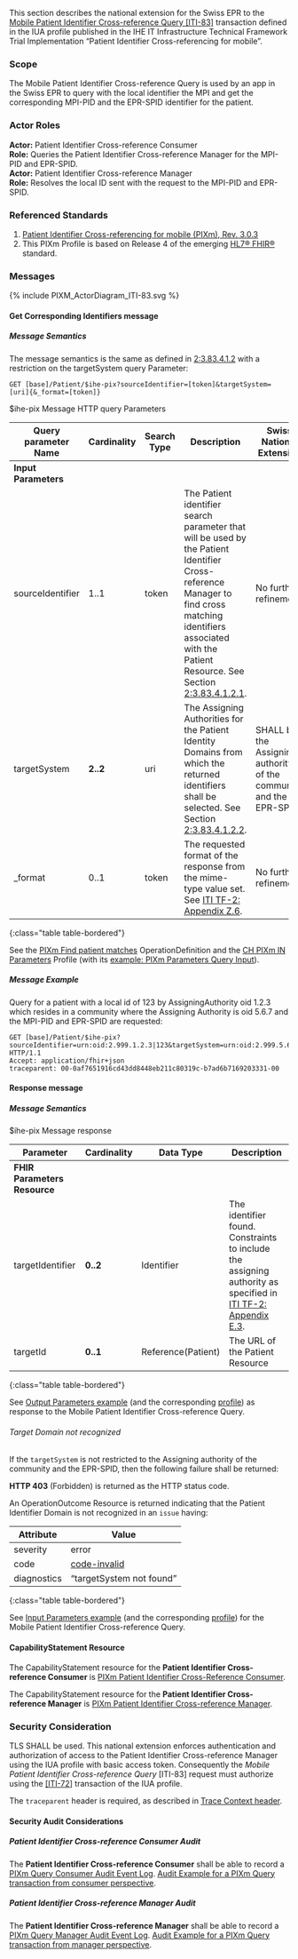This section describes the national extension for the Swiss EPR to the [Mobile Patient Identifier Cross-reference Query
[ITI-83]](https://profiles.ihe.net/ITI/PIXm/ITI-83.html) transaction defined in the IUA profile published in the
IHE IT Infrastructure Technical Framework Trial Implementation “Patient Identifier Cross-referencing for mobile”.

### Scope

The Mobile Patient Identifier Cross-reference Query is used by an app in the Swiss EPR to query with the
local identifier the MPI and get the corresponding MPI-PID and the EPR-SPID identifier for the patient.

### Actor Roles

**Actor:** Patient Identifier Cross-reference Consumer   
**Role:** Queries the Patient Identifier Cross-reference Manager for the MPI-PID and EPR-SPID.   
**Actor:** Patient Identifier Cross-reference Manager   
**Role:** Resolves the local ID sent with the request to the MPI-PID and EPR-SPID.   

### Referenced Standards

1. [Patient Identifier Cross-referencing for mobile (PIXm), Rev. 3.0.3](https://profiles.ihe.net/ITI/PIXm/index.html)
2. This PIXm Profile is based on Release 4 of the emerging [HL7® FHIR®](https://hl7.org/fhir/R4/index.html) standard.

### Messages

<div>{% include PIXM_ActorDiagram_ITI-83.svg %}</div>

#### Get Corresponding Identifiers message

##### Message Semantics

The message semantics is the same as defined in [2:3.83.4.1.2](https://profiles.ihe.net/ITI/PIXm/ITI-83.html#2383412-message-semantics) with a restriction on the targetSystem query
Parameter:

```
GET [base]/Patient/$ihe-pix?sourceIdentifier=[token]&targetSystem=[uri]{&_format=[token]}
```
<div><figcaption>$ihe-pix Message HTTP query Parameters</figcaption></div>

| Query parameter Name | Cardinality | Search Type | Description                                                                                                                                                                                                                                                                                                    | Swiss National Extension                                            |
|----------------------|-------------|-------------|----------------------------------------------------------------------------------------------------------------------------------------------------------------------------------------------------------------------------------------------------------------------------------------------------------------|---------------------------------------------------------------------|
| **Input Parameters** |             |             |                                                                                                                                                                                                                                                                                                                |                                                                     |
| sourceIdentifier     | 1..1        | token       | The Patient identifier search parameter that will be used by the Patient Identifier Cross-reference Manager to find cross matching identifiers associated with the Patient Resource. See Section [2:3.83.4.1.2.1](https://profiles.ihe.net/ITI/PIXm/ITI-83.html#23834121-source-patient-identifier-parameter). | No further refinement.                                              |
| targetSystem         | **2..2**    | uri         | The Assigning Authorities for the Patient Identity Domains from which the returned identifiers shall be selected. See Section [2:3.83.4.1.2.2](https://profiles.ihe.net/ITI/PIXm/ITI-83.html#23834122-requesting-patient-identifier-domains-to-be-returned).                                                   | SHALL be the Assigning authority of the community and the EPR-SPID. |
| _format              | 0..1        | token       | The requested format of the response from the mime-type value set. See [ITI TF-2: Appendix Z.6](https://profiles.ihe.net/ITI/TF/Volume2/ch-Z.html).                                                                                                                                                            | No further refinement.                                              |
{:class="table table-bordered"}


See the [PIXm Find patient matches](OperationDefinition-CH.PIXm.html) OperationDefinition and the 
[CH PIXm IN Parameters](StructureDefinition-ch-pixm-in-parameters.html) Profile 
(with its [example: PIXm Parameters Query Input](Parameters-ParametersPIXmInput.html)).


##### Message Example

Query for a patient with a local id of 123 by AssigningAuthority oid 1.2.3 which resides in a
community where the Assigning Authority is oid 5.6.7 and the MPI-PID and EPR-SPID are requested:

```
GET [base]/Patient/$ihe-pix?sourceIdentifier=urn:oid:2.999.1.2.3|123&targetSystem=urn:oid:2.999.5.6.7&targetSystem=urn:oid:2.16.756.5.30.1.127.3.10.3 HTTP/1.1
Accept: application/fhir+json
traceparent: 00-0af7651916cd43dd8448eb211c80319c-b7ad6b7169203331-00

```

#### Response message

##### Message Semantics

<div><figcaption>$ihe-pix Message response</figcaption></div>

| Parameter                    | Cardinality | Data Type          | Description                                                                                                                                                               |
|------------------------------|-------------|--------------------|---------------------------------------------------------------------------------------------------------------------------------------------------------------------------|
| **FHIR Parameters Resource** |             |                    |                                                                                                                                                                           |
| targetIdentifier             | **0..2**    | Identifier         | The identifier found. Constraints to include the assigning authority as specified in [ITI TF-2: Appendix E.3](https://profiles.ihe.net/ITI/TF/Volume2/ch-Z.html#page=16). |
| targetId                     | **0..1**    | Reference(Patient) | The URL of the Patient Resource                                                                                                                                           |
{:class="table table-bordered"}

See [Output Parameters example](Parameters-ParametersPIXmOutput.html) (and the corresponding 
[profile](StructureDefinition-ch-pixm-out-parameters.html)) as response to the Mobile Patient Identifier 
Cross-reference Query.

###### Target Domain not recognized

If the `targetSystem` is not restricted to the Assigning authority of the community and the EPR-SPID, then the following
failure shall be returned:

**HTTP 403** (Forbidden) is returned as the HTTP status code.

An OperationOutcome Resource is returned indicating that the Patient
Identifier Domain is not recognized in an `issue` having:

| Attribute   | Value                                                                          |
|-------------|--------------------------------------------------------------------------------|
| severity    | error                                                                          |
| code        | [code-invalid](http://hl7.org/fhir/R4/codesystem-issue-type.html#code-invalid) |
| diagnostics | “targetSystem not found”                                                       |
{:class="table table-bordered"}

See [Input Parameters example](Parameters-ParametersPIXmInput.html) (and the corresponding [profile](StructureDefinition-ch-pixm-in-parameters.html)) for the Mobile Patient Identifier Cross-reference Query.  

#### CapabilityStatement Resource

The CapabilityStatement resource for the **Patient Identifier Cross-reference Consumer** is
[PIXm Patient Identifier Cross-Reference Consumer](CapabilityStatement-CH.PIXm.Consumer.html).

The CapabilityStatement resource for the **Patient Identifier Cross-reference Manager** is
[PIXm Patient Identifier Cross-reference Manager](CapabilityStatement-CH.PIXm.Manager.html).

### Security Consideration

TLS SHALL be used. This national extension enforces authentication and authorization of access to the
Patient Identifier Cross-reference Manager using the IUA profile with basic access token. Consequently
the _Mobile Patient Identifier Cross-reference Query_ [ITI-83] request must authorize using the 
[[ITI-72]](https://profiles.ihe.net/ITI/IUA/index.html#372-incorporate-access-token-iti-72) transaction of the IUA profile.

The `traceparent` header is required, as described in [Trace Context header](tracecontext.html).

#### Security Audit Considerations

##### Patient Identifier Cross-reference Consumer Audit

The **Patient Identifier Cross-reference Consumer** shall be able to record a
[PIXm Query Consumer Audit Event Log](https://profiles.ihe.net/ITI/PIXm/StructureDefinition-IHE.PIXm.Query.Audit.Consumer.html).
[Audit Example for a PIXm Query transaction from consumer perspective](https://profiles.ihe.net/ITI/PIXm/AuditEvent-ex-auditPixmQuery-consumer.html).

##### Patient Identifier Cross-reference Manager Audit

The **Patient Identifier Cross-reference Manager** shall be able to record a
[PIXm Query Manager Audit Event Log](https://profiles.ihe.net/ITI/PIXm/StructureDefinition-IHE.PIXm.Query.Audit.Manager.html).
[Audit Example for a PIXm Query transaction from manager perspective](https://profiles.ihe.net/ITI/PIXm/AuditEvent-ex-auditPixmQuery-manager.html).
